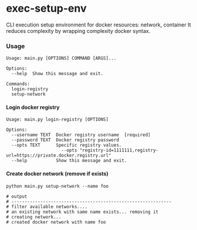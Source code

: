 # exec-setup-env
CLI execution setup environment for docker resources: network, container It reduces complexity by wrapping complexity docker syntax.

### Usage
```
Usage: main.py [OPTIONS] COMMAND [ARGS]...

Options:
  --help  Show this message and exit.

Commands:
  login-registry
  setup-network
 ```

#### Login docker registry

```
Usage: main.py login-registry [OPTIONS]

Options:
  --username TEXT  Docker registry username  [required]
  --password TEXT  Docker registry password
  --opts TEXT      Specific registry values.
                     --opts "registry-id=1111111,registry-url=https://private.docker.registry.url"
  --help           Show this message and exit.
```


#### Create docker network (remove if exists)

```
python main.py setup-network --name foo

# output
# -------------------------------------------------------------
# filter available networks....
# an existing network with same name exists... removing it
# creating network...
# created docker network with name foo
```
